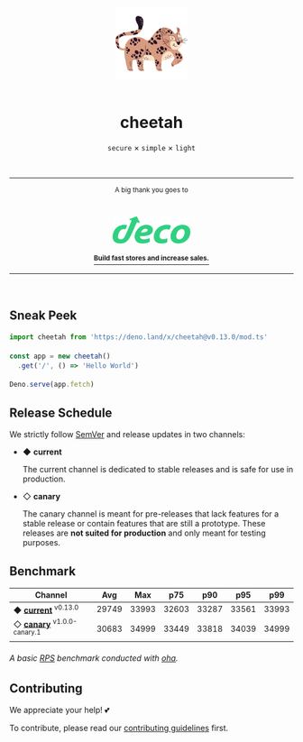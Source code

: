 <div align='center'>
  <img src='https://raw.githubusercontent.com/azurystudio/cheetah/dev/.github/cheetah.svg' width='128px' />
  <br>
  <br>
  <h1>cheetah</h1>
</div>

<div align='center'>
  <p><code>secure</code> × <code>simple</code> × <code>light</code></p>
</div>

<br>

---

<div align='center'>
  <sup>A big thank you goes to</sup>

  <br>
  <br>
  <br>

  <a href='https://deco.cx'>
    <img src='https://github.com/azurystudio/cheetah/blob/dev/.github/sponsors/deco.svg?raw=true' height='48px' />
    <br>
    <br>
    <a href='https://deco.cx'><sup><b>Build fast stores and increase sales.</b></sup></a>
  </a>
</div>

---

<br>

## Sneak Peek

```ts
import cheetah from 'https://deno.land/x/cheetah@v0.13.0/mod.ts'

const app = new cheetah()
  .get('/', () => 'Hello World')

Deno.serve(app.fetch)
```

## Release Schedule

We strictly follow [SemVer](https://semver.org) and release updates in two channels:

- ◆ **current**

  The current channel is dedicated to stable releases and is safe for use in production.

- ◇ **canary**

  The canary channel is meant for pre-releases that lack features for a stable release or contain features that are still a prototype. These releases are **not suited for production** and only meant for testing purposes.

## Benchmark

[//]: bstart

| Channel | Avg | Max | p75 | p90 | p95 | p99 |
| --- | --- | --- | --- | --- | --- | --- |
| ◆ [**current**](https://deno.land/x/cheetah@v0.13.0) <sup>v0.13.0</sup> | 29749 | 33993 | 32603 | 33287 | 33561 | 33993 |
| ◇ [**canary**](https://deno.land/x/cheetah@v1.0.0-canary.1) <sup>v1.0.0-canary.1</sup> | 30683 | 34999 | 33449 | 33818 | 34039 | 34999 |

[//]: bend

###### A basic [RPS](https://www.google.com/search?q=requests+per+second) benchmark conducted with [oha](https://github.com/hatoo/oha).

## Contributing

We appreciate your help! 💕

To contribute, please read our [contributing guidelines](https://github.com/azurystudio/cheetah/blob/dev/contributing.md)
first.
